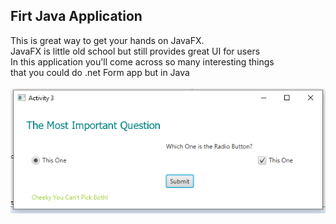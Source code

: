 <!DOCTYPE html>
<html>
<head>
</head>
<body>

<h2>Firt Java Application</h2>

<div>
This is great way to get your hands on JavaFX.<br>
JavaFX is little old school but still provides great UI for users<br>
In this application you'll come across so many interesting things<br>
that you could do .net Form app but in Java<br>
<br>
</div>
<img src="shot/1.png" alt="Screenshot">
</body>
</html>